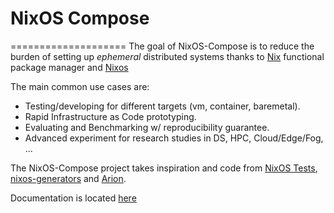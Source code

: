 # NixOS Compose
====================
The goal of NixOS-Compose is to reduce the burden of setting up _ephemeral_ distributed systems thanks to [Nix](https://nixos.org) functional package manager and [Nixos](https://nixos.org)

The main common use cases are:
- Testing/developing for different targets (vm, container, baremetal).
- Rapid Infrastructure as Code prototyping.
- Evaluating and Benchmarking w/ reproducibility guarantee.
- Advanced experiment for research studies in DS, HPC, Cloud/Edge/Fog, ...

The NixOS-Compose project takes inspiration and code from [NixOS Tests](https://nixos.org/manual/nixos/stable/index.html#sec-nixos-tests), [nixos-generators](https://github.com/nix-community/nixos-generators) and [Arion](https://github.com/hercules-ci/arion).

Documentation is located [here](https://nixos-compose.gitlabpages.inria.fr/nixos-compose)
